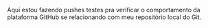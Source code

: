Aqui estou fazendo pushes testes pra verificar o comportamento da plataforma GitHub se relacionando com meu repositório local do Git.
